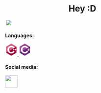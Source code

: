 <h1 align="center">Hey :D</h1>

<p>&nbsp;<img align="center" src="https://github-readme-stats.vercel.app/api?username=usfape&&show_icons=true&title_color=ffffff&icon_color=bb2acf&text_color=daf7dc&bg_color=151515"/></p>

<h3 align="left">Languages:</h3>
</a> <a href="https://www.w3schools.com/cpp/" target="_blank"> <img src="https://raw.githubusercontent.com/devicons/devicon/master/icons/cplusplus/cplusplus-original.svg" alt="C++" width="40" height="40"/> </a> <a href="https://www.w3schools.com/cs/" target="_blank"> <img src="https://raw.githubusercontent.com/devicons/devicon/master/icons/csharp/csharp-original.svg" alt="csharp" width="40" height="40"/> </a>

<h3 align="left">Social media:</h3>
<p align="left">
</a> <a href="https://open.spotify.com/user/4spjxfkdes4qre4gj6v003pbq?si=2f50c34b8dc64832" target="_blank"> <img src="https://www.masterambiental.com.br/wp-content/uploads/2020/07/image-gallery-spotify-logo.png" width="40" height="40"/> </a>

